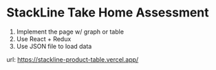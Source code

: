 # StackLine Take Home Assessment

1. Implement the page w/ graph or table
2. Use React + Redux
3. Use JSON file to load data

url: https://stackline-product-table.vercel.app/